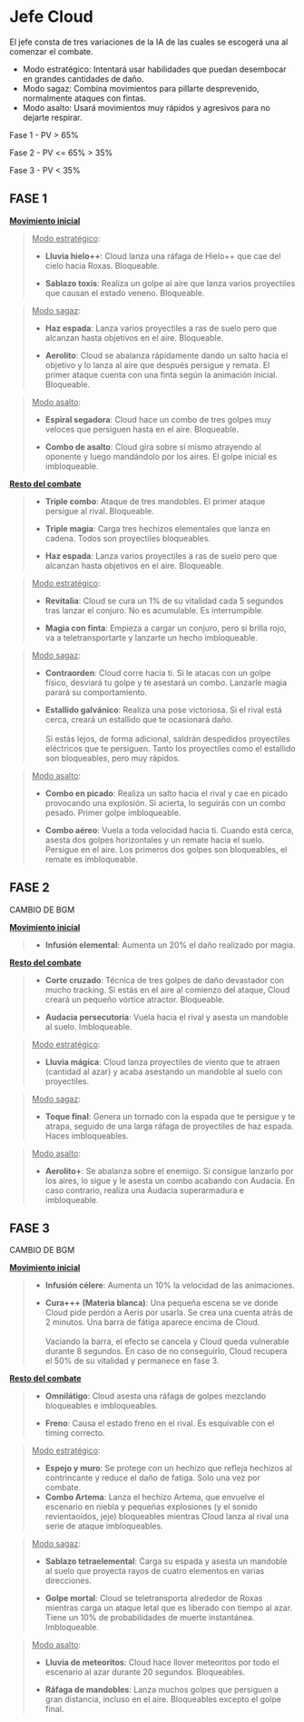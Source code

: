 # Jefe Cloud

El jefe consta de tres variaciones de la IA de las cuales se escogerá una al comenzar el combate.

- Modo estratégico:	Intentará usar habilidades que puedan desembocar en grandes cantidades de daño.
- Modo sagaz:		Combina movimientos para pillarte desprevenido, normalmente ataques con fintas.
- Modo asalto:		Usará movimientos muy rápidos y agresivos para no dejarte respirar.

Fase 1 - PV > 65%

Fase 2 - PV <= 65% > 35%

Fase 3 - PV < 35%


## FASE 1

<ins>**Movimiento inicial**</ins>

><ins>Modo estratégico</ins>:
>- **Lluvia hielo++**:		Cloud lanza una ráfaga de Hielo++ que cae del cielo hacia Roxas. Bloqueable.
>
>- **Sablazo toxis**:		Realiza un golpe al aire que lanza varios proyectiles que causan el estado veneno. Bloqueable.

><ins>Modo sagaz</ins>:
>- **Haz espada**: Lanza varios proyectiles a ras de suelo pero que alcanzan hasta objetivos en el aire. Bloqueable.
>
>- **Aerolito**: Cloud se abalanza rápidamente dando un salto hacia el objetivo y lo lanza al aire que después persigue y remata.
						El primer ataque cuenta con una finta según la animación inicial. Bloqueable.

><ins>Modo asalto</ins>:
>- **Espiral segadora**: Cloud hace un combo de tres golpes muy veloces que persiguen hasta en el aire. Bloqueable.
>
>- **Combo de asalto**: Cloud gira sobre sí mismo atrayendo al oponente y luego mandándolo por los aires. El golpe inicial es imbloqueable.

<ins>**Resto del combate**</ins>

>- **Triple combo**:			Ataque de tres mandobles. El primer ataque persigue al rival. Bloqueable.
>
>- **Triple magia**:			Carga tres hechizos elementales que lanza en cadena. Todos son proyectiles bloqueables.
>
>- **Haz espada**:				Lanza varios proyectiles a ras de suelo pero que alcanzan hasta objetivos en el aire. Bloqueable.

><ins>Modo estratégico</ins>:
>- **Revitalia**:			Cloud se cura un 1% de su vitalidad cada 5 segundos tras lanzar el conjuro. No es acumulable. Es interrumpible.
>
>- **Magia con finta**:		Empieza a cargar un conjuro, pero si brilla rojo, va a teletransportarte y lanzarte un hecho imbloqueable.

><ins>Modo sagaz</ins>:
>- **Contraorden**:			Cloud corre hacia ti. Si le atacas con un golpe físico, desviará tu golpe y te asestará un combo. Lanzarle magia parará su comportamiento.
>
>- **Estallido galvánico**:	Realiza una pose victoriosa. Si el rival está cerca, creará un estallido que te ocasionará daño.
\
\
Si estás lejos, de forma adicional, saldrán despedidos proyectiles eléctricos que te persiguen. Tanto los proyectiles como el estallido son bloqueables, pero muy rápidos.

><ins>Modo asalto</ins>:
>- **Combo en picado**:		Realiza un salto hacia el rival y cae en picado provocando una explosión. Si acierta, lo seguirás con un combo pesado. Primer golpe imbloqueable.
>
>- **Combo aéreo**:			Vuela a toda velocidad hacia ti. Cuando está cerca, asesta dos golpes horizontales y un remate hacia el suelo. Persigue en el aire.
						Los primeros dos golpes son bloqueables, el remate es imbloqueable.
						
						
## FASE 2

CAMBIO DE BGM

<ins>**Movimiento inicial**</ins>

>- **Infusión elemental**: Aumenta un 20% el daño realizado por magia.

<ins>**Resto del combate**</ins>

>- **Corte cruzado**:		Técnica de tres golpes de daño devastador con mucho tracking. Si estás en el aire al comienzo del ataque, Cloud creará un pequeño vórtice atractor. Bloqueable.
>
>- **Audacia persecutoria**:	Vuela hacia el rival y asesta un mandoble al suelo. Imbloqueable.

><ins>Modo estratégico</ins>:
>- **Lluvia mágica**:		Cloud lanza proyectiles de viento que te atraen (cantidad al azar) y acaba asestando un mandoble al suelo con proyectiles.

><ins>Modo sagaz</ins>:
>- **Toque final**:			Genera un tornado con la espada que te persigue  y te atrapa, seguido de una larga ráfaga de proyectiles de haz espada. Haces imbloqueables.

><ins>Modo asalto</ins>:
>- **Aerolito+**:			Se abalanza sobre el enemigo. Si consigue lanzarlo por los aires, lo sigue y le asesta un combo acabando con Audacia.
						En caso contrario, realiza una Audacia superarmadura e imbloqueable.


## FASE 3

CAMBIO DE BGM

<ins>**Movimiento inicial**</ins>

>- **Infusión célere**: 			Aumenta un 10% la velocidad de las animaciones.
>
>- **Cura+++ (Materia blanca)**:	Una pequeña escena se ve donde Cloud pide perdón a Aeris por usarla. Se crea una cuenta atrás de 2 minutos. Una barra de fátiga aparece encima de Cloud.
\
\
Vaciando la barra, el efecto se cancela y Cloud queda vulnerable durante 8 segundos. En caso de no conseguirlo, Cloud recupera el 50% de su vitalidad y permanece en fase 3.


<ins>**Resto del combate**</ins>

>- **Omnilátigo**:					Cloud asesta una ráfaga de golpes mezclando bloqueables e imbloqueables.
>
>- **Freno**:						Causa el estado freno en el rival. Es esquivable con el timing correcto.

><ins>Modo estratégico</ins>:
>- **Espejo y muro**:			Se protege con un hechizo que refleja hechizos al contrincante y reduce el daño de fatiga. Solo una vez por combate.
>- **Combo Artema**:				Lanza el hechizo Artema, que envuelve el escenario en niebla y pequeñas explosiones (y el sonido revientaoídos, jeje)
							bloqueables mientras Cloud lanza al rival una serie de ataque imbloqueables.

><ins>Modo sagaz</ins>:
>- **Sablazo tetraelemental**:	Carga su espada y asesta un mandoble al suelo que proyecta rayos de cuatro elementos en varias direcciones.
>
>- **Golpe mortal**:				Cloud se teletransporta alrededor de Roxas mientras carga un ataque letal que es liberado con tiempo al azar.
							Tiene un 10% de probabilidades de muerte instantánea. Imbloqueable.

><ins>Modo asalto</ins>:
>- **Lluvia de meteoritos**:		Cloud hace llover meteoritos por todo el escenario al azar durante 20 segundos. Bloqueables.
>
>- **Ráfaga de mandobles**:		Lanza muchos golpes que persiguen a gran distancia, incluso en el aire. Bloqueables excepto el golpe final.
